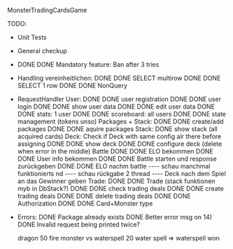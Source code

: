 MonsterTradingCardsGame

TODO:
- Unit Tests
- General checkup
- DONE DONE Mandatory feature: Ban after 3 tries
- Handling vereinheitlichen:
    DONE DONE SELECT multirow 
    DONE DONE SELECT 1 row
    DONE DONE NonQuery  
- RequestHandler
    User:
        DONE DONE user registration
        DONE DONE user login
        DONE DONE show user data
        DONE DONE edit user data
        DONE DONE stats: 1 user
        DONE DONE scoreboard: all users
        DONE DONE state management (tokens unso)
    Packages + Stack:
        DONE DONE create/add packages
        DONE DONE aquire packages
    Stack:
        DONE show stack (all acquired cards)
    Deck:
        Check if Deck with same config alr there before assigning
        DONE DONE show deck
        DONE DONE configure deck (delete when error in the middle)
    Battle
        DONE DONE ELO bekommen
        DONE DONE User info bekommen
        DONE DONE Battle starten und response zurückgeben
        DONE DONE ELO nachm battle
        ---- schau manchmal funktionierts nd
        ---- schau rückgabe 2 thread
        ---- Deck nach dem Spiel an das Gewinner geben
    Trade:
        DONE DONE Trade (stack funktionen myb in DbStack?)
        DONE DONE check trading deals
        DONE DONE create trading deals
        DONE DONE delete trading deals
    DONE DONE Authorization
    DONE DONE Card+Monster type


- Errors:
    DONE Package already exists
    DONE Better error msg on 14)
    DONE Invalid request being printed twice?

    dragon 50 fire monster vs waterspell 20 water spell => waterspell won
